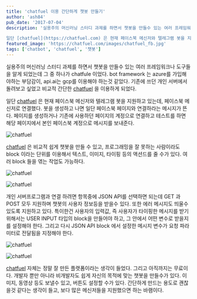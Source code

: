 ```yaml
---
title: 'chatfuel 이용 간단하게 챗봇 만들기'
author: 'ash84'
pub_date: '2017-07-04'
description: '실용주의 머신러닝 스터디 과제를 하면서 챗봇을 만들수 있는 여러 프레임워크나 도구들을 알게 되었는데 그 중 하나가 chatfule 이었다. bot framework 는 azure를 가입해야하는 부담감이, api.ai는 gcp를 이용해야 하는것 같았다. 기존에 쓰던 개인 서버에서 돌려보고 싶었고 비교적 간단한 [chatfuel](https://chatfuel.com) 을 이용하게 되었다. 

일단 [chatfuel](https://chatfuel.com) 은 현재 페이스북 메신저와 텔레그램 봇을 지원하고 있는데, 페이스북 메신저로 연'
featured_image: 'https://chatfuel.com/images/chatfuel_fb.jpg'
tags: ['chatbot', 'chatfuel', '챗봇']
---
```


실용주의 머신러닝 스터디 과제를 하면서 챗봇을 만들수 있는 여러 프레임워크나 도구들을 알게 되었는데 그 중 하나가 chatfule 이었다. bot framework 는 azure를 가입해야하는 부담감이, api.ai는 gcp를 이용해야 하는것 같았다. 기존에 쓰던 개인 서버에서 돌려보고 싶었고 비교적 간단한 [chatfuel](https://chatfuel.com) 을 이용하게 되었다. 

일단 [chatfuel](https://chatfuel.com) 은 현재 페이스북 메신저와 텔레그램 봇을 지원하고 있는데, 페이스북 메신저로 연결했다. 봇을 생성하고 나면 일단 페이스북 페이지와 연결하라는 메시지가 뜬다. 페이지를 생성하거나 기존에 사용하던 페이지의 계정으로 연결하고 테스트를 하면 해당 페이지에서 본인 페이스북 계정으로 메시지를 보내준다. 

![chatfuel](https://farm5.staticflickr.com/4054/35641348816_215af49b06_k.jpg)


[chatfuel](https://chatfuel.com) 은 비교적 쉽게 챗봇을 만들 수 있고, 프로그래밍을 잘 못하는 사람이라도 block 이라는 단위를 이용해서 텍스트, 이미지, 타이핑 등의 액션드를 줄 수가 있다. 여러 block 들을 엮는 작업도 가능하다. 

![chatfuel](https://farm5.staticflickr.com/4050/35550468801_03a1f6ecda_b.jpg)

![chatfuel](https://farm5.staticflickr.com/4215/35550469351_d98ae4c057_b.jpg)


개인 서버프로그램과 연결 하려면 항목중에 JSON API를 선택하면 되는데  GET 과 POST 모두 지원하며 챗봇의 사용자 정보등을 받을수 있다. 또한 에러 메시지도 띄울수 있도록 지원하고 있다. 특이한건 사용자의 입력값, 즉 사용자가 타이핑한 메시지를 받기 위해서는 USER INPUT 타입의 block을 만들어야 하고, 그 안에서 어떤 변수로 받을지를 설정해야 한다. 그리고 다시 JSON API block 에서 설정한 메시지 변수가 요청 파라미터로 전달됨을 지정해야 한다. 

![chatfuel](https://farm5.staticflickr.com/4209/34839849944_9a3a601252_b.jpg)

![chatfuel](https://farm5.staticflickr.com/4068/35550469301_be47b67a2c_b.jpg)

[chatfuel](https://chatfuel.com) 자체는 정말 잘 만든 플랫폼이라는 생각이 들었다. 그리고 아직까지는 무료이다. 개발자 뿐만 아니라 비개발자도 쉽게 자신의 목적에 맞는 챗봇을 만들수가 있다. 이미지, 동영상 등도 보낼수 있고, 버튼도 설정할 수가 있다. 간단하게 만드는 용도로 괜찮을것 같다는 생각이 들고, 보다 많은 메신저들을 지원했으면 하는 바램이다. 


